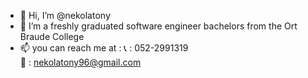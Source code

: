 - 👋 Hi, I’m @nekolatony
- 🌱 I’m a freshly graduated software engineer bachelors from the Ort Braude College 
- 📫 you can reach me at : 
          📞 : 052-2991319      	
          📧 : nekolatony96@gmail.com

<!---
nekolatony/nekolatony is a ✨ special ✨ repository because its `README.md` (this file) appears on your GitHub profile.
You can click the Preview link to take a look at your changes.
--->
